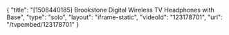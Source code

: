 {
    "title": "[1508440185] Brookstone Digital Wireless TV Headphones with Base",
    "type": "solo",
    "layout": "iframe-static",
    "videoId": "123178701",
    "url": "\/tvpembed\/123178701"
}